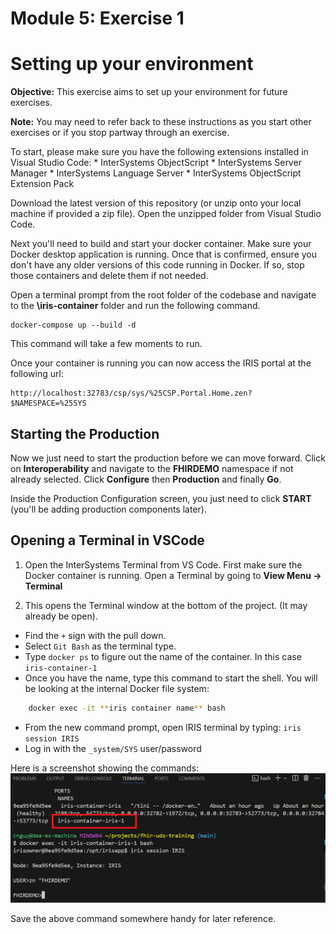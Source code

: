 # Module 5: Exercise 1


# Setting up your environment

**Objective:** This exercise aims to set up your environment for future exercises. 

**Note:** You may need to refer back to these instructions as you start other exercises or if you stop partway through an exercise.  

To start, please make sure you have the following extensions installed in Visual Studio Code:
	* InterSystems ObjectScript
 	* InterSystems Server Manager
  	* InterSystems Language Server
   	* InterSystems ObjectScript Extension Pack

Download the latest version of this repository (or unzip onto your local machine if provided a zip file).  Open the unzipped folder from Visual Studio Code.  

Next you'll need to build and start your docker container. Make sure your Docker desktop application is running. Once that is confirmed, ensure you don't have any older versions of this code running in Docker.  If so, stop those containers and delete them if not needed.  

Open a terminal prompt from the root folder of the codebase and navigate to the **\iris-container** folder and run the following command.

	docker-compose up --build -d

This command will take a few moments to run.

Once your container is running you can now access the IRIS portal at the following url:

	http://localhost:32783/csp/sys/%25CSP.Portal.Home.zen?$NAMESPACE=%25SYS

## Starting the Production
Now we just need to start the production before we can move forward. Click on **Interoperability** and navigate to the **FHIRDEMO** namespace if not already selected. Click **Configure** then **Production** and finally **Go**.

Inside the Production Configuration screen, you just need to click **START** (you'll be adding production components later).

## Opening a Terminal in VSCode

1. Open the InterSystems Terminal from VS Code. First make sure the Docker container is running. Open a Terminal by going to **View Menu -> Terminal**

2. This opens the Terminal window at the bottom of the project. (It may already be open). 
* Find the `+` sign with the pull down. 
* Select `Git Bash` as the terminal type. 
* Type `docker ps` to figure out the name of the container. In this case `iris-container-1`
* Once you have the name, type this command to start the shell. You will be looking at the internal Docker file system: 

```bash
	docker exec -it **iris container name** bash
```
* From the new command prompt, open IRIS terminal by typing: `iris session IRIS`
* Log in with the `_system/SYS` user/password

Here is a screenshot showing the commands: 
![Terminal commands](../images/module5-open-iris-terminal.png)

Save the above command somewhere handy for later reference.
